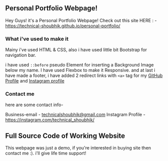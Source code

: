 ## Personal Portfolio Webpage!

Hey Guys! it's a Personal Portfolio Webpage!
Check out this site HERE : - https://technical-shoubhik.github.io/personal-portfolio/

### What i've used to make it

Mainy i've used HTML & CSS, also i have used little bit Bootstrap for navigation bar.

i have used `::before` pseudo Element for inserting a Background Image below my name. I have used Flexbox to make it Responsive. and at last i have made a footer, i have added 2 redirect links with `<a>` tag for my [GitHub Profile](https://github.com/technical-shoubhik/) and [Instagram profile](https://instagram.com/technical_shoubhik/)

### Contact me 

here are some contact info-

Business-email - technicalshoubhik@gmail.com
Instagram Profile - https://instagram.com/technical_shoubhik/

## Full Source Code of Working Website

This webpage was just a demo, if you're interested in buying site then contact me :). i'll give life time support!

